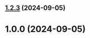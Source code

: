 ## [1.2.3](https://github.com/dtsegtstur/git-extended/compare/1.0.0...1.2.3) (2024-09-05)



# 1.0.0 (2024-09-05)



